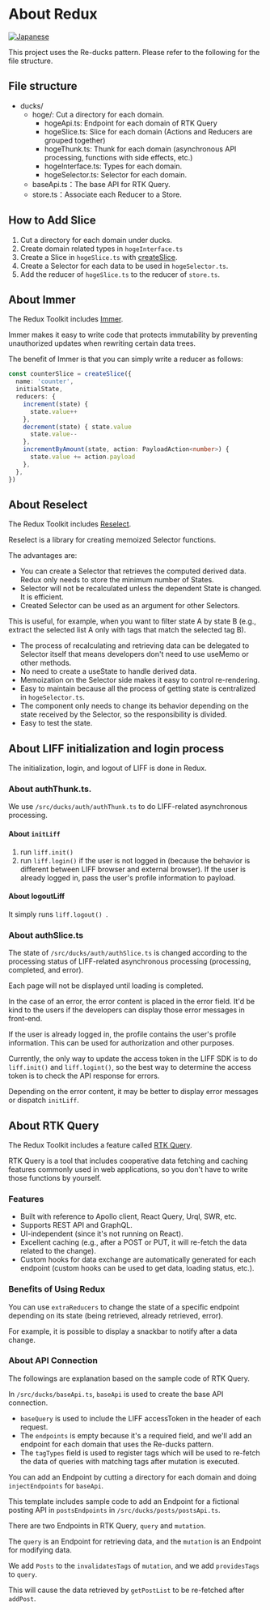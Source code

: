# About Redux
[![Japanese](https://img.shields.io/badge/lang-ja-yellow.svg)](https://github.com/r-kataoka11/liff-template/blob/master/src/ducks/README.md)

This project uses the Re-ducks pattern. Please refer to the following for the file structure.

## File structure

- ducks/
  - hoge/: Cut a directory for each domain.
    - hogeApi.ts: Endpoint for each domain of RTK Query
    - hogeSlice.ts: Slice for each domain (Actions and Reducers are grouped together)
    - hogeThunk.ts: Thunk for each domain (asynchronous API processing, functions with side effects, etc.)
    - hogeInterface.ts: Types for each domain.
    - hogeSelector.ts: Selector for each domain.
  - baseApi.ts：The base API for RTK Query.
  - store.ts：Associate each Reducer to a Store.

## How to Add Slice

1. Cut a directory for each domain under ducks.
2. Create domain related types in `hogeInterface.ts` 
3. Create a Slice in `hogeSlice.ts` with [createSlice](https://redux-toolkit.js.org/api/createslice). 
4. Create a Selector for each data to be used in `hogeSelector.ts`. 
5. Add the reducer of `hogeSlice.ts` to the reducer of `store.ts`.

## About Immer

The Redux Toolkit includes [Immer](https://immerjs.github.io/immer/).

Immer makes it easy to write code that protects immutability by preventing unauthorized updates when rewriting certain data trees.

The benefit of Immer is that you can simply write a reducer as follows:

```typescript
const counterSlice = createSlice({
  name: 'counter',
  initialState,
  reducers: {
    increment(state) {
      state.value++
    },
    decrement(state) { state.value
      state.value--
    },
    incrementByAmount(state, action: PayloadAction<number>) {
      state.value += action.payload
    },
  },
})
```

## About Reselect

The Redux Toolkit includes [Reselect](https://github.com/reduxjs/reselect).

Reselect is a library for creating memoized Selector functions.

The advantages are:
- You can create a Selector that retrieves the computed derived data. Redux only needs to store the minimum number of States.
- Selector will not be recalculated unless the dependent State is changed. It is efficient.
- Created Selector can be used as an argument for other Selectors.

This is useful, for example, when you want to filter state A by state B (e.g., extract the selected list A only with tags that match the selected tag B).

- The process of recalculating and retrieving data can be delegated to Selector itself that means developers don't need to use useMemo or other methods.
- No need to create a useState to handle derived data.
- Memoization on the Selector side makes it easy to control re-rendering.
- Easy to maintain because all the process of getting state is centralized in `hogeSelector.ts`.
- The component only needs to change its behavior depending on the state received by the Selector, so the responsibility is divided.
- Easy to test the state.

## About LIFF initialization and login process

The initialization, login, and logout of LIFF is done in Redux.

### About authThunk.ts.

We use `/src/ducks/auth/authThunk.ts` to do LIFF-related asynchronous processing.

#### About `initLiff` 

1. run `liff.init()` 
2. run `liff.login()` if the user is not logged in (because the behavior is different between LIFF browser and external browser).
If the user is already logged in, pass the user's profile information to payload.

#### About logoutLiff

It simply runs `liff.logout() `.

### About authSlice.ts

The state of `/src/ducks/auth/authSlice.ts` is changed according to the processing status of LIFF-related asynchronous processing (processing, completed, and error).

Each page will not be displayed until loading is completed.

In the case of an error, the error content is placed in the error field. It'd be kind to the users if the developers can display those error messages in front-end.

If the user is already logged in, the profile contains the user's profile information. This can be used for authorization and other purposes.

Currently, the only way to update the access token in the LIFF SDK is to do `liff.init()` and `liff.logint()`, so the best way to determine the access token is to check the API response for errors.

Depending on the error content, it may be better to display error messages or dispatch `initLiff`.

## About RTK Query

The Redux Toolkit includes a feature called [RTK Query](https://redux-toolkit.js.org/rtk-query/overview).

RTK Query is a tool that includes cooperative data fetching and caching features commonly used in web applications, so you don't have to write those functions by yourself.

### Features

- Built with reference to Apollo client, React Query, Urql, SWR, etc.
- Supports REST API and GraphQL.
- UI-independent (since it's not running on React).
- Excellent caching (e.g., after a POST or PUT, it will re-fetch the data related to the change).
- Custom hooks for data exchange are automatically generated for each endpoint (custom hooks can be used to get data, loading status, etc.).

### Benefits of Using Redux

You can use `extraReducers` to change the state of a specific endpoint depending on its state (being retrieved, already retrieved, error).

For example, it is possible to display a snackbar to notify after a data change.

### About API Connection

The followings are explanation based on the sample code of RTK Query.

In `/src/ducks/baseApi.ts`, `baseApi` is used to create the base API connection.

- `baseQuery` is used to include the LIFF accessToken in the header of each request.
- The `endpoints` is empty because it's a required field, and we'll add an endpoint for each domain that uses the Re-ducks pattern.
- The `tagTypes` field is used to register tags which will be used to re-fetch the data of queries with matching tags after mutation is executed.

You can add an Endpoint by cutting a directory for each domain and doing `injectEndpoints` for `baseApi`.

This template includes sample code to add an Endpoint for a fictional posting API in `postsEndpoints` in `/src/ducks/posts/postsApi.ts`.

There are two Endpoints in RTK Query, `query` and `mutation`.

The `query` is an Endpoint for retrieving data, and the `mutation` is an Endpoint for modifying data.

We add `Posts` to the `invalidatesTags` of `mutation`, and we add `providesTags` to `query`.

This will cause the data retrieved by `getPostList` to be re-fetched after `addPost`.
